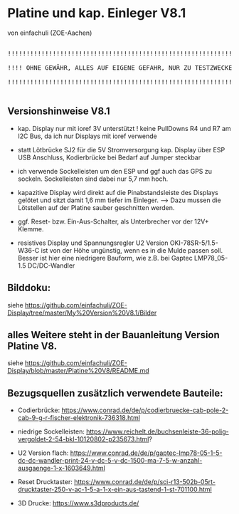 # Platine und kap. Einleger V8.1



von einfachuli (ZOE-Aachen)



<pre>

!!!!!!!!!!!!!!!!!!!!!!!!!!!!!!!!!!!!!!!!!!!!!!!!!!!!!!!!!!!!!!!!!!

!!!! OHNE GEWÄHR, ALLES AUF EIGENE GEFAHR, NUR ZU TESTZWECKEN !!!!

!!!!!!!!!!!!!!!!!!!!!!!!!!!!!!!!!!!!!!!!!!!!!!!!!!!!!!!!!!!!!!!!!!

</pre>



##  Versionshinweise V8.1

  
- kap. Display nur mit ioref 3V unterstützt ! keine PullDowns R4 und R7 am I2C Bus, da ich nur Displays mit ioref verwende 

- statt Lötbrücke SJ2 für die 5V Stromversorgung kap. Display über ESP USB Anschluss, Kodierbrücke bei Bedarf auf Jumper steckbar

- ich verwende Sockelleisten um den ESP und ggf auch das GPS zu sockeln. Sockelleisten sind dabei nur 5,7 mm hoch.

- kapazitive Display wird direkt auf die Pinabstandsleiste des Displays gelötet und sitzt damit 1,6 mm tiefer im Einleger. 
   --> Dazu mussen die Lötstellen auf der Platine sauber geschnitten werden.

- ggf. Reset- bzw. Ein-Aus-Schalter, als Unterbrecher vor der 12V+ Klemme.

- resistives Display und Spannungsregler U2 Version OKI-78SR-5/1.5-W36-C ist von der Höhe ungünstig, wenn es in die Mulde passen soll.      Besser ist hier eine niedrigere Bauform, wie z.B. bei Gaptec LMP78_05-1.5 DC/DC-Wandler

  

## Bilddoku: 
  siehe https://github.com/einfachuli/ZOE-Display/tree/master/My%20Version%20V8.1/Bilder



## alles Weitere steht in der Bauanleitung Version Platine V8. 
  siehe https://github.com/einfachuli/ZOE-Display/blob/master/Platine%20V8/README.md



## Bezugsquellen zusätzlich verwendete Bauteile:

  - Codierbrücke: https://www.conrad.de/de/p/codierbruecke-cab-pole-2-cab-9-g-r-fischer-elektronik-736318.html

  - niedrige Sockelleisten: https://www.reichelt.de/buchsenleiste-36-polig-vergoldet-2-54-bkl-10120802-p235673.html?

  - U2 Version flach: https://www.conrad.de/de/p/gaptec-lmp78-05-1-5-dc-dc-wandler-print-24-v-dc-5-v-dc-1500-ma-7-5-w-anzahl-ausgaenge-1-x-1603649.html

  - Reset Drucktaster: https://www.conrad.de/de/p/sci-r13-502b-05rt-drucktaster-250-v-ac-1-5-a-1-x-ein-aus-tastend-1-st-701100.html

  - 3D Drucke: https://www.s3dproducts.de/
